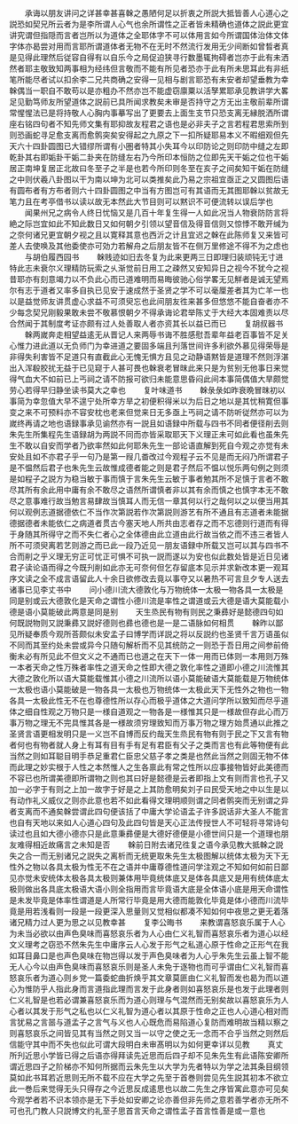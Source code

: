<!-- { "loadSidebar": true } -->
　　承诲以朋友讲问之详甚幸甚喜榦之愚陋何足以折衷之所説大抵皆善人心道心之説恐如契兄所云者为是李所谓人心气也余所谓性之正者皆未精确也道体之説此更宜讲究谓但指隠而言者岂所以为道体之全耶体字不可以体用言如今所谓国体治体文体字体亦曷尝对用而言耶所谓道体者无物不在无时不然流行发用无少间断如曾晳者真是见得此理然后従容自得有以自乐今之局促迫狭寻行数墨辄拘碍者岂亦于此有未洒然者耶主敬致知两事相为经纬但言敬而不能有所见者恐亦于此有所未思耳此有非纸笔所能尽者试以扣余李二兄共商确之安得一见相与剧言耶恐有未安者却望垂教为幸榦偶当一职自不敢苟以是亦粗办不然亦岂不能虚窃廪粟以活孥累耶承见教讲学大畧足见勤笃师友所望道体之説前已具所闻求教矣未审是否持守之方无出主敬前辈所谓常惺惺法已是将持敬人心胸内事摹写出了更要去上面生支节只恐支离无縁脱洒所谓座右铭四句者不知先师文集有耶抑故友程君之语也是必非夫子之言若程君思索所到则恐画蛇寻足愈支离而愈鹘突矣安得起之九原之下一扣所疑耶易本义不暇细观但先天六十四卦圆图已大错缪所谓有小圏者特其小失耳今以印防论之则印防中缝之左即乾卦其右即姤卦干姤二卦夹在防缝左右乃今所印本恒防之位即先天干姤之位也干姤居正南坤复居正北故曰冬至子之半是也若今所印则冬至在亥子之间矣知干姤在防缝之中则伏羲八卦图以干为南以坤为北可以类推矣此乃易之宗祖宜亟正之又圆图后语有圆布者有方布者则六十四卦圆图之中当有方图岂可有其语而无其图耶榦以贫故无笔力且在考亭借书以读以故无本然此大节目则可以黙识不可便流转以误后学也
　　闻果州兄之病令人终日忧恼又是几百十年复生得一人如此况当人物衰防防言将絶之际岂宜如此不知此数日又如何朝夕引领以望音信及得音信则又惊悸不敢开缄为之奈何诸兄更宜朝夕视之且以寛释其意也西沂之计且宜迟之榦在此陈师复又来皆可差人去使唤及其他委使亦可効力若解舟之后朋友皆不在侧万里修途不得不为之虑也
　　与胡伯履西园书
　　榦贱迹如旧去冬复为此来更两三日即理归装顽钝无寸进特此志未衰尔义理精防玩索之乆渐觉前日用工之疎然又安知异日之视今不犹今之视昔耶亦有刻意竭力以不负此心而已道难明而易晦彼驰心俗学畧无见觧者是诚无望焉尔有志于道者又率多自执已见安于速成然于圣贤之学不可以毫厘差者其为亡羊一也以是益觉师友讲贯虚心求益不可须臾忘也此间朋友徃来甚多但悠悠不能自奋者亦不少每念契兄刚毅果敢未尝不敬慕恨朝夕不得承诲论君举陈丈于大经大本固难责以尽合然闻于其制度考证亦颇有过人处善取人者亦资其长以益已而已
　　复胡叔器书
　　榦两嵗奔走相望益逺无从晋记人来两辱书诲不胜感慰吾辈年益老百事皆不足关心惟力进此道以无负师门为幸进道之要固多端且刋落世间许多利欲外慕见得荣辱是非得失利害皆不足道只有直截此心无愧无惧方且见之动静语黙皆是道理不然则浮湛出入浑殽胶扰无益于已见窥于人甚可畏也榦衰老冒昩此来只是为贫别无他事日来觉得气血大不如前已上丐祠之请不防报可欲归未能意思昏闷此间本事简偶值大旱颇觉劳心若得早归静坐读书莫大之幸也
　　复叶味道书
　　榦彔彔如昨衰晩冒昩初以事简为幸忽值大早不遑宁处所幸方旱之初便积得米以为后日之地以是其忧稍寛但事变之来不可预料亦不容安枕也老来但觉来日无多亟上丐祠之请不防听従然亦可以为嵗终再请之地也语録事承见谕然亦有一説且如语録中所载与四书不同者便径削去则朱先生所集程先生语録胡为两説不同而亦皆采取耶天下义理正未可如此看也虽朱先生不敢以自安而学者乃欲率然如此何耶朱先生一部论语直解到死自今观之亦觉有未安处且如不亦君子乎一句乃是第一叚几畨改过今观程子云不见是而无闷乃所谓君子是不愠然后君子也朱先生云故惟成德者能之则是君子然后不愠以悦乐两句例之则须是如程子之説方为稳当敏于事而慎于言朱先生云敏于事者勉其所不足慎于言者不敢尽其所有余此用中庸有余不敢尽之语然所谓慎者非以其有余而慎之也慎字本无不敢尽之意事难行故当勉言易肆故当慎耳人而无信一章其何以行之哉何以之以便当用其何以观例志道据德依仁不当作次第説若作次第説则游艺有所不通且有志道者未能据德据德者未能依仁之病道者贯古今塞天地人所共由志者存之而不忘德则行道而有得于身随其所得守之而不失仁者心之全体德由此立道由此行故当依之而不违三者皆人所不可须臾离若艺则游之而已此一段乃近见一朋友语録中所载又岂可以其与四书不合而削之乎义理无穷正可忧正可惧不可执一説而遂以为安也似此数处皆是近日见诸君子读论语而得之今既刋削如此亦无可奈何但乞存留底本见示并求新改本更一观耳序文读之全不成言语留此人十余日欲修改去竟以事夺又以暑热不可言旦夕专人送去诸事已见李丈书中
　　问小德川流大德敦化与万物统体一太极一物各具一太极是同是别或云大德敦化是天命之谓性小德川流是率性之谓道或云大德是语大莫能载小德是语小莫能破此两意是同是别
　　天生烝民有物有则民之秉彞好是懿德四句如何既説物则又説秉彞又説好德则也彞也德也是一是二语脉如何相贯
　　榦昨以鄙见所疑奉质今观所荅颇似未安孟子曰博学而详説之将以反説约也圣贤千言万语虽似不同而其至约处未尝或异今只随句解析而不见其统防之一则恐于吾日用之间参前倚衡未必有所见此不但文义之不通而已也道之在天下一体一用而已体则一本用则万殊一本者天命之性万殊者率性之道天命之性即大德之敦化率性之道即小德之川流惟其大德之敦化所以语大莫能载惟其小德之川流所以语小莫能破语大莫能载是万物统体一太极也语小莫能破是一物各具一太极也万物统体一太极此天下无性外之物也一物各具一太极此性无不在也尊德性所以存心而极乎道体之大道问学所以致知而尽乎道体之细自性观之万物只是一様自道观之一物各是一様惟其只是一様故但存此心而万事万物之理无不完具惟其各是一様故须穷理致知而万事万物之理方始贯通以此推之圣贤言语更相发明只是一义岂不自博而反约哉天生烝民有物有则于民之下又言有物者何也有物者就人身上有耳有目有手有足有君臣有父子之类而言也有此等物便有此当然之则如耳聪目明手恭足重君仁臣忠父慈子孝之类是也然此当然之则固无物不体而此理之妙实根于人性之本然惟人之生各禀此有常之性所以应事接物皆好此美德而不容已也所谓美德即所谓物之则也其曰好是懿德是云者即指上文有则而言也孔子又加一必字于有则之上加一故字于好是之上其防愈明矣刘子曰民受天地之中以生是以有动作礼义威仪之则亦此意也若不如此看得文理明顺则谓之同者鹘突而无别谓之异者支离而不通矣榦尝谓此四句便该括了中庸大学论语孟子许多説话非大圣人不能言也自有天地以来如人心道心四句及此四句皆是天心正法传授世人不可轻将寻常诗句读过也且如大德小德亦只是此意秉彞便是大德好德便是小德世间只是一个道理也朋友难得相近故痛言之未知是否
　　榦前日附去诸兄徃复之语今承见教大抵榦之説失之合一而无别诸兄之説失之离析而无统更取朱先生太极图解以统体太极为天下无性外之物以各具太极为性无不在之语并中庸尊德性道问学注观之不知如何如前日鄙见亦觉未安统体太极各具太极则兼体用毕竟统体底又是体各具底又是用有统体底太极则做出各具底太极语大语小则全指用而言毕竟语大底是全体语小底是用天命谓性是未发毕竟是体率性谓道是人所常行毕竟是用大德而能敦化毕竟是体小德而川流毕竟是用若浅看则一段是一段更深入思量则又觉相似都凑不知如何中夜思之更无着落诸兄精力过人更为思之以见教幸甚
　　复李公晦书
　　来教谓喜怒哀乐属于人心为未当必欲以由声色臭味而喜怒哀乐者为人心由仁义礼智而喜怒哀乐者为道心以经文义理考之窃恐不然朱先生中庸序云人心发于形气之私道心原于性命之正形气在我如耳目鼻口是也声色臭味在物岂得以发于声色臭味者为人心乎朱先生云虽上智不能无人心今以由声色臭味而喜怒哀乐则是圣人未免于逐物也而可乎谓由仁义礼智而喜怒哀乐者为道心则乡党一篇委蛇曲折焕乎其文章莫匪由仁义礼智而发也曷为而以道心为惟防乎人指此身而言道指此理而言发于此身者则如喜怒哀乐是也发于此理者则仁义礼智是也若必谓兼喜怒哀乐而为道心则理与气混然而无别矣故以喜怒哀乐为人心者以其发于形气之私也以仁义礼智为道心者以其原于性命之正也人心道心相对而言犹易之言噐与道孟子之言气与义也人心既危而易陷道心复防而难明故当精以察之则喜怒哀乐之间皆见其有当然之则又当一以守之使之无一念而不合乎当然之则然后信能守其中而不失也似此可谓大段明白未审髙明以为如何更幸详以见教
　　真丈所刋近思小学皆已得之后语亦得拜读先近思而后四子却不见朱先生有此语陈安卿所谓近思四子之阶梯亦不知何所据而云朱先生以大学为先者特以为学之法其条目纲领莫如此书耳若近思则无所不载不应在大学之先至于首巻则尝见先生説其初本不欲立此一巻后来觉得无头只得存之今近思反成逺思也以故二先生之序皆寓此意亦可见矣今观学者若不识本领亦是无下手处如安卿之论亦善但非先师之意若善学者亦无所不可也孔门教人只説博文约礼至子思首言天命之谓性孟子首言性善是或一意也
